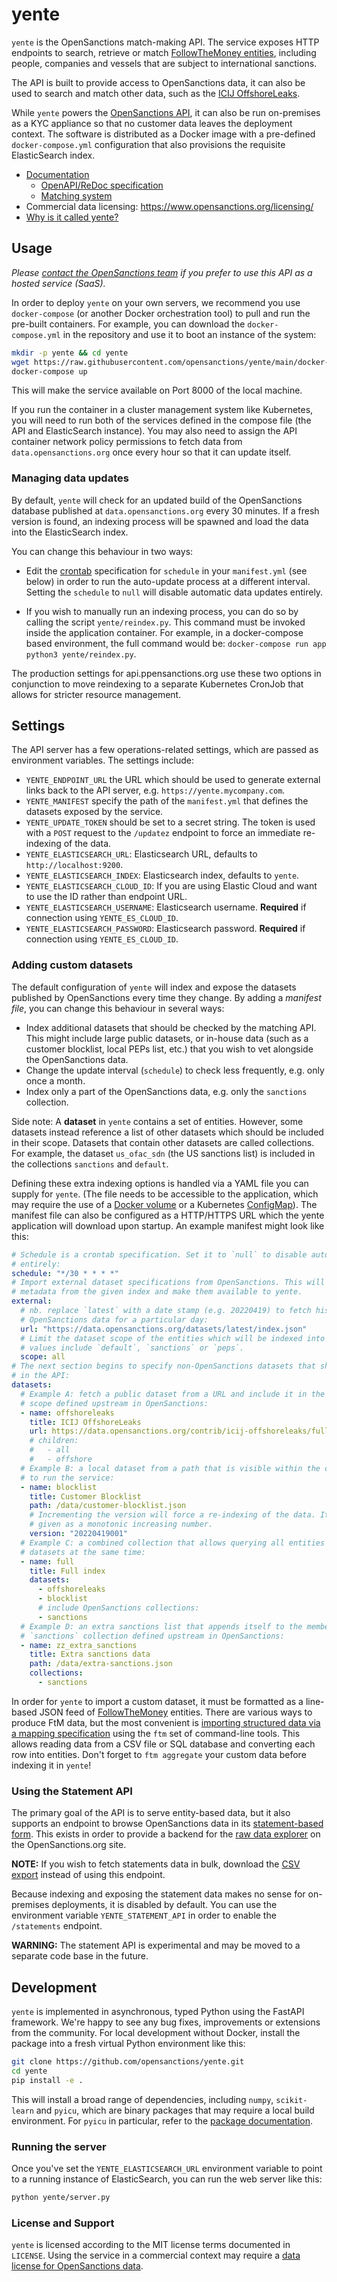 # yente

`yente` is the OpenSanctions match-making API. The service exposes HTTP endpoints to search, retrieve or match [FollowTheMoney entities](https://www.opensanctions.org/docs/entities/), including people, companies and vessels that are subject to international sanctions. 

The API is built to provide access to OpenSanctions data, it can also be used to search and match other data, such as the [ICIJ OffshoreLeaks](https://github.com/opensanctions/icij-offshoreleaks/blob/master/README.md).

While `yente` powers the [OpenSanctions API](https://api.opensanctions.org), it can also be run on-premises as a KYC appliance so that no customer data leaves the deployment context. The software is distributed as a Docker image with a pre-defined `docker-compose.yml` configuration that also provisions the requisite ElasticSearch index.

* [Documentation](https://www.opensanctions.org/docs/api/)
  * [OpenAPI/ReDoc specification](https://api.opensanctions.org)
  * [Matching system](https://www.opensanctions.org/matcher/)
* Commercial data licensing: https://www.opensanctions.org/licensing/
* [Why is it called yente?](https://www.youtube.com/watch?v=jVGNdB6iEeA)

## Usage

*Please [contact the OpenSanctions team](https://www.opensanctions.org/contact/) if you prefer to use this API as a hosted service (SaaS).*

In order to deploy `yente` on your own servers, we recommend you use `docker-compose` (or another Docker orchestration tool) to pull and run the pre-built containers. For example, you can download the `docker-compose.yml` in the repository and use it to boot an instance of the system:

```bash
mkdir -p yente && cd yente
wget https://raw.githubusercontent.com/opensanctions/yente/main/docker-compose.yml
docker-compose up
```

This will make the service available on Port 8000 of the local machine.

If you run the container in a cluster management system like Kubernetes, you will need to run both of the services defined in the compose file (the API and ElasticSearch instance). You may also need to assign the API container network policy permissions to fetch data from `data.opensanctions.org` once every hour so that it can update itself.

### Managing data updates

By default, `yente` will check for an updated build of the OpenSanctions database published at `data.opensanctions.org` every 30 minutes. If a fresh version is found, an indexing process will be spawned and load the data into the ElasticSearch index.

You can change this behaviour in two ways:

* Edit the [crontab](https://crontab.guru/) specification for `schedule` in your `manifest.yml` (see below) in order to run the auto-update process at a different interval. Setting the `schedule` to `null` will disable automatic data updates entirely.

* If you wish to manually run an indexing process, you can do so by calling the script `yente/reindex.py`. This command must be invoked inside the application container. For example, in a docker-compose based environment, the full command would be: `docker-compose run app python3 yente/reindex.py`.

The production settings for api.ppensanctions.org use these two options in conjunction to move reindexing to a separate Kubernetes CronJob that allows for stricter resource management.

## Settings

The API server has a few operations-related settings, which are passed as environment variables. The settings include:

- ``YENTE_ENDPOINT_URL`` the URL which should be used to generate external links back to
  the API server, e.g. ``https://yente.mycompany.com``.
- ``YENTE_MANIFEST`` specify the path of the `manifest.yml` that defines the datasets exposed by the service.
- ``YENTE_UPDATE_TOKEN`` should be set to a secret string. The token is used with a `POST` request to the `/updatez` endpoint to force an immediate re-indexing of the data.
- ``YENTE_ELASTICSEARCH_URL``: Elasticsearch URL, defaults to `http://localhost:9200`.
- ``YENTE_ELASTICSEARCH_INDEX``: Elasticsearch index, defaults to `yente`.
- ``YENTE_ELASTICSEARCH_CLOUD_ID``: If you are using Elastic Cloud and want to use the ID rather than endpoint URL.
- ``YENTE_ELASTICSEARCH_USERNAME``: Elasticsearch username. **Required** if connection using ``YENTE_ES_CLOUD_ID``.
- ``YENTE_ELASTICSEARCH_PASSWORD``: Elasticsearch password. **Required** if connection using ``YENTE_ES_CLOUD_ID``.

### Adding custom datasets

The default configuration of `yente` will index and expose the datasets published by OpenSanctions every time they change. By adding a *manifest file*, you can change this behaviour in several ways:

* Index additional datasets that should be checked by the matching API. This might include large public datasets, or in-house data (such as a customer blocklist, local PEPs list, etc.) that you wish to vet alongside the OpenSanctions data.
* Change the update interval (`schedule`) to check less frequently, e.g. only once a month.
* Index only a part of the OpenSanctions data, e.g. only the `sanctions` collection.

Side note: A **dataset** in `yente` contains a set of entities. However, some datasets instead reference a list of other datasets which should be included in their scope. Datasets that contain other datasets are called collections. For example, the dataset `us_ofac_sdn` (the US sanctions list) is included in the collections `sanctions` and `default`.

Defining these extra indexing options is handled via a YAML file you can supply for `yente`. (The file needs to be accessible to the application, which may require the use of a [Docker volume](https://docs.docker.com/storage/volumes/) or a Kubernetes [ConfigMap](https://kubernetes.io/docs/concepts/configuration/configmap/#using-configmaps-as-files-from-a-pod)). The manifest file can also be configured as a HTTP/HTTPS URL which the yente application will download upon startup. An example manifest might look like this:

```yaml
# Schedule is a crontab specification. Set it to `null` to disable automatic updates
# entirely:
schedule: "*/30 * * * *"
# Import external dataset specifications from OpenSanctions. This will fetch the dataset
# metadata from the given index and make them available to yente.
external:
  # nb. replace `latest` with a date stamp (e.g. 20220419) to fetch historical
  # OpenSanctions data for a particular day:
  url: "https://data.opensanctions.org/datasets/latest/index.json"
  # Limit the dataset scope of the entities which will be indexed into yente. Useful
  # values include `default`, `sanctions` or `peps`.
  scope: all
# The next section begins to specify non-OpenSanctions datasets that should be exposed
# in the API:
datasets:
  # Example A: fetch a public dataset from a URL and include it in the default search
  # scope defined upstream in OpenSanctions:
  - name: offshoreleaks
    title: ICIJ OffshoreLeaks
    url: https://data.opensanctions.org/contrib/icij-offshoreleaks/full-oldb.json
    # children:
    #   - all
    #   - offshore
  # Example B: a local dataset from a path that is visible within the container used
  # to run the service:
  - name: blocklist
    title: Customer Blocklist
    path: /data/customer-blocklist.json
    # Incrementing the version will force a re-indexing of the data. It must be
    # given as a monotonic increasing number.
    version: "20220419001"
  # Example C: a combined collection that allows querying all entities in its member
  # datasets at the same time:
  - name: full
    title: Full index
    datasets:
      - offshoreleaks
      - blocklist
      # include OpenSanctions collections:
      - sanctions
  # Example D: an extra sanctions list that appends itself to the members of the
  # `sanctions` collection defined upstream in OpenSanctions:
  - name: zz_extra_sanctions
    title: Extra sanctions data
    path: /data/extra-sanctions.json
    collections:
      - sanctions
```

In order for `yente` to import a custom dataset, it must be formatted as a line-based JSON feed of [FollowTheMoney](https://docs.alephdata.org/developers/followthemoney) entities. There are various ways to produce FtM data, but the most convenient is [importing structured data via a mapping specification](https://docs.alephdata.org/developers/mappings) using the `ftm` set of command-line tools. This allows reading data from a CSV file or SQL database and converting each row into entities. Don't forget to `ftm aggregate` your custom data before indexing it in `yente`!

### Using the Statement API

The primary goal of the API is to serve entity-based data, but it also supports an endpoint to browse OpenSanctions data in its [statement-based form](https://www.opensanctions.org/docs/statements/). This exists in order to provide a backend for the [raw data explorer](https://www.opensanctions.org/statements/) on the OpenSanctions.org site.

**NOTE:** If you wish to fetch statements data in bulk, download the [CSV export](https://www.opensanctions.org/docs/statements/) instead of using this endpoint.

Because indexing and exposing the statement data makes no sense for on-premises deployments, it is disabled by default. You can use the environment variable ``YENTE_STATEMENT_API`` in order to enable the `/statements` endpoint.

**WARNING:** The statement API is experimental and may be moved to a separate code base in the future.

## Development

`yente` is implemented in asynchronous, typed Python using the FastAPI framework. We're happy to see any bug fixes, improvements or extensions from the community. For local development without Docker, install the package into a fresh virtual Python environment like this:

```bash
git clone https://github.com/opensanctions/yente.git
cd yente
pip install -e .
```

This will install a broad range of dependencies, including `numpy`, `scikit-learn` and `pyicu`, which are binary packages that may require a local build environment. For `pyicu` in particular, refer to the [package documentation](https://pypi.org/project/PyICU/).

### Running the server

Once you've set the ``YENTE_ELASTICSEARCH_URL`` environment variable to point to a running instance of ElasticSearch, you can run the web server like this:

```bash
python yente/server.py
```

### License and Support

``yente`` is licensed according to the MIT license terms documented in ``LICENSE``. Using the service in a commercial context may require a [data license for OpenSanctions data](https://www.opensanctions.org/licensing/).